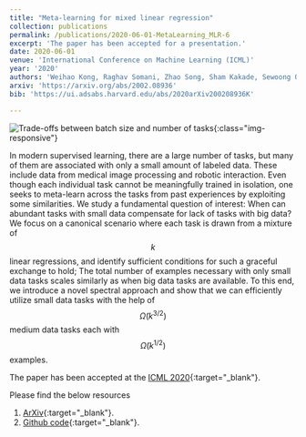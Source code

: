 ```yaml
---
title: "Meta-learning for mixed linear regression"
collection: publications
permalink: /publications/2020-06-01-MetaLearning_MLR-6
excerpt: 'The paper has been accepted for a presentation.'
date: 2020-06-01
venue: 'International Conference on Machine Learning (ICML)'
year: '2020'
authors: 'Weihao Kong, Raghav Somani, Zhao Song, Sham Kakade, Sewoong Oh'
arxiv: 'https://arxiv.org/abs/2002.08936'
bib: 'https://ui.adsabs.harvard.edu/abs/2020arXiv200208936K'

---
```


![Trade-offs between batch size and number of tasks](https://raghavsomani.github.io/publications/files/MetaLearning.png){:class="img-responsive"}

In modern supervised learning, there are a large number of tasks, but many of them are associated with only a small amount of labeled data. These include data from medical image processing and robotic interaction. Even though each individual task cannot be meaningfully trained in isolation, one seeks to meta-learn across the tasks from past experiences by exploiting some similarities. We study a fundamental question of interest: When can abundant tasks with small data compensate for lack of tasks with big data? We focus on a canonical scenario where each task is drawn from a mixture of $$k$$ linear regressions, and identify sufficient conditions for such a graceful exchange to hold; The total number of examples necessary with only small data tasks scales similarly as when big data tasks are available. To this end, we introduce a novel spectral approach and show that we can efficiently utilize small data tasks with the help of $$\tilde\Omega(k^{3/2})$$ medium data tasks each with $$\tilde\Omega(k^{1/2})$$ examples.

The paper has been accepted at the [ICML 2020](https://icml.cc/Conferences/2020){:target="_blank"}.

Please find the below resources
1. [ArXiv](https://arxiv.org/abs/2002.08936){:target="_blank"}.
2. [Github code](https://github.com/RaghavSomani/RobustMetaLearningMLR){:target="_blank"}.